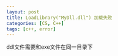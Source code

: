 ```yaml
---
layout: post
title: LoadLibrary("MyDll.dll") 加载失败
categories: [CS, C++]
tags: [c++, error]
---
```


ddl文件需要和exe文件在同一目录下
